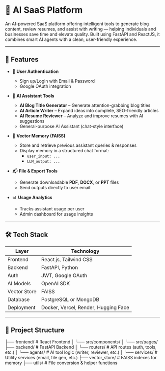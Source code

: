# 🧠 AI SaaS Platform

An AI-powered SaaS platform offering intelligent tools to generate blog content, review resumes, and assist with writing — helping individuals and businesses save time and elevate quality. Built using FastAPI and ReactJS, it combines smart AI agents with a clean, user-friendly experience.

---

## 🚀 Features

- 🔐 **User Authentication**
  - Sign up/Login with Email & Password
  - Google OAuth integration

- 🤖 **AI Assistant Tools**
  - **AI Blog Title Generator** – Generate attention-grabbing blog titles
  - **AI Article Writer** – Expand ideas into complete, SEO-friendly articles
  - **AI Resume Reviewer** – Analyze and improve resumes with AI suggestions
  - General-purpose AI Assistant (chat-style interface)

- 🧠 **Vector Memory (FAISS)**
  - Store and retrieve previous assistant queries & responses
  - Display memory in a structured chat format:
    - `user_input: ...`
    - `LLM_output: ...`

- 📬 **File & Export Tools**
  - Generate downloadable **PDF**, **DOCX**, or **PPT** files
  - Send outputs directly to user email

- 📊 **Usage Analytics**
  - Tracks assistant usage per user
  - Admin dashboard for usage insights

---

## 🛠️ Tech Stack

| Layer        | Technology                      |
| ------------ | ------------------------------- |
| Frontend     | React.js, Tailwind CSS          |
| Backend      | FastAPI, Python                 |
| Auth         | JWT, Google OAuth               |
| AI Models    | OpenAI SDK                      |
| Vector Store | FAISS                           |
| Database     | PostgreSQL or MongoDB           |
| Deployment   | Docker, Vercel, Render, Hugging Face |

---

## 📂 Project Structure

├── frontend/ # React Frontend
│ └── src/components/
│ └── src/pages/
├── backend/ # FastAPI Backend
│ └── routers/ # API routes (auth, tools, etc.)
│ └── agents/ # AI tool logic (writer, reviewer, etc.)
│ └── services/ # Utility services (email, file gen, etc.)
├── vector_store/ # FAISS indexes for memory
├── utils/ # File conversion & helper functions
